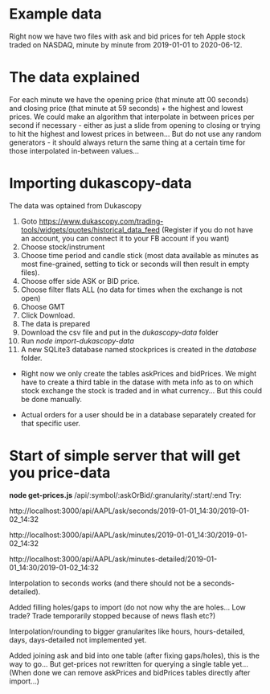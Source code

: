 # Example data
Right now we have two files with ask and bid prices for teh Apple stock traded on NASDAQ, minute by minute from 2019-01-01 to 2020-06-12.

# The data explained
For each minute we have the opening price (that minute att 00 seconds) and closing price (that minute at 59 seconds) + the highest and lowest prices. We could make an algorithm that interpolate in between prices per second if necessary - either as just a slide from opening to closing or trying to hit the highest and lowest prices in between... But do not use any random generators - it should always return the same thing at a certain time for those interpolated in-between values...

# Importing dukascopy-data
The data was optained from Dukascopy
1. Goto https://www.dukascopy.com/trading-tools/widgets/quotes/historical_data_feed
   (Register if you do not have an account, you can connect it to your FB account if you want)
2. Choose stock/instrument
3. Choose time period and candle stick (most data available as minutes as most fine-grained, setting to tick or seconds will then result in empty files).
4. Choose offer side ASK or BID price.
5. Choose filter flats ALL (no data for times when the exchange is not open)
6. Choose GMT
7. Click Download.
8. The data is prepared
9. Download the csv file and put in the *dukascopy-data* folder
10. Run *node import-dukascopy-data*
11. A new SQLite3 database named stockprices is created in the *database* folder.

* Right now we only create the tables askPrices and bidPrices. We might have to create a third table in the datase with meta info as to on which stock exchange the stock is traded and in what currency... But this could be done manually.

* Actual orders for a user should be in a database separately created for that specific user.


# Start of simple server that will get you price-data
**node get-prices.js**
/api/:symbol/:askOrBid/:granularity/:start/:end
Try:

http://localhost:3000/api/AAPL/ask/seconds/2019-01-01_14:30/2019-01-02_14:32

http://localhost:3000/api/AAPL/ask/minutes/2019-01-01_14:30/2019-01-02_14:32

http://localhost:3000/api/AAPL/ask/minutes-detailed/2019-01-01_14:30/2019-01-02_14:32

Interpolation to seconds works (and there should not be a seconds-detailed).

Added filling holes/gaps to import (do not now why the are holes... Low trade? Trade temporarily stopped because of news flash etc?)

Interpolation/rounding to bigger granularites like hours, hours-detailed, days, days-detailed not implemented yet.

Added joining ask and bid into one table (after fixing gaps/holes), this is the way to go...
But get-prices not rewritten for querying a single table yet...
(When done we can remove askPrices and bidPrices tables directly after import...)
